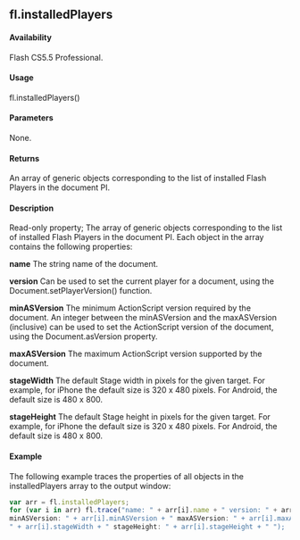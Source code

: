 ## fl.installedPlayers

#### Availability

Flash CS5.5 Professional.

#### Usage

fl.installedPlayers()

#### Parameters

None.

#### Returns

An array of generic objects corresponding to the list of installed Flash Players in the document PI.

#### Description

Read-only property; The array of generic objects corresponding to the list of installed Flash Players in the document PI. Each object in the array contains the following properties:

**name** The string name of the document.

**version** Can be used to set the current player for a document, using the Document.setPlayerVersion() function.

**minASVersion** The minimum ActionScript version required by the document. An integer between the minASVersion and the maxASVersion (inclusive) can be used to set the ActionScript version of the document, using the Document.asVersion property.

**maxASVersion** The maximum ActionScript version supported by the document.

**stageWidth** The default Stage width in pixels for the given target. For example, for iPhone the default size is 320 x 480 pixels. For Android, the default size is 480 x 800.

**stageHeight** The default Stage height in pixels for the given target. For example, for iPhone the default size is 320 x 480 pixels. For Android, the default size is 480 x 800.

#### Example

The following example traces the properties of all objects in the installedPlayers array to the output window:
```javascript
var arr = fl.installedPlayers;
for (var i in arr) fl.trace("name: " + arr[i].name + " version: " + arr[i].version + "
minASVersion: " + arr[i].minASVersion + " maxASVersion: " + arr[i].maxASVersion + " stageWidth:
" + arr[i].stageWidth + " stageHeight: " + arr[i].stageHeight + " ");

```
